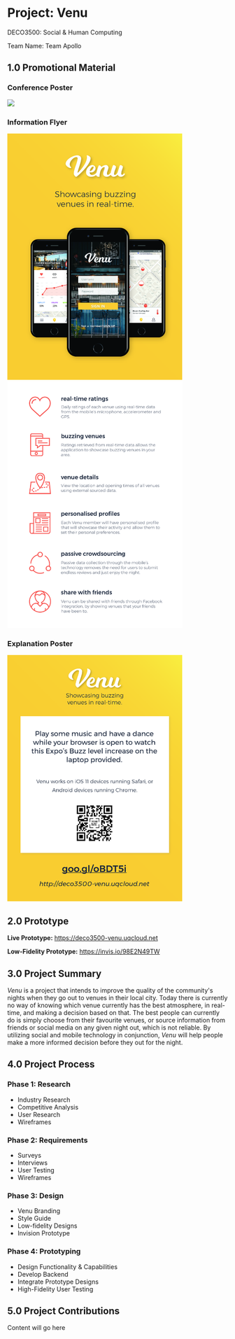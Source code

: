 # Project: Venu

DECO3500: Social & Human Computing

Team Name: Team Apollo

## 1.0 Promotional Material

### Conference Poster

<img src="https://github.com/deco3500-2017/team-apollo/blob/master/images/conferencePoster-01.jpg" width="800">

### Information Flyer

<img src="https://github.com/deco3500-2017/team-apollo/blob/master/images/pamphlet-01.jpg" width="400"> <img src="https://github.com/deco3500-2017/team-apollo/blob/master/images/pamphlet-02.jpg" width="400">

### Explanation Poster

<img src="https://github.com/deco3500-2017/team-apollo/blob/master/images/a4-poster-01.jpg" width="400">

## 2.0 Prototype

**Live Prototype:** https://deco3500-venu.uqcloud.net

**Low-Fidelity Prototype:** https://invis.io/98E2N49TW

## 3.0 Project Summary

_Venu_ is a project that intends to improve the quality of the community's nights when they go out to venues in their local city. Today there is currently no way of knowing which venue currently has the best atmosphere, in real-time, and making a decision based on that. The best people can currently do is simply choose from their favourite venues, or source information from friends or social media on any given night out, which is not reliable. By utilizing social and mobile technology in conjunction, _Venu_ will help people make a more informed decision before they out for the night.

## 4.0 Project Process

### Phase 1: Research

- Industry Research
- Competitive Analysis
- User Research
- Wireframes

### Phase 2: Requirements

- Surveys
- Interviews
- User Testing
- Wireframes

### Phase 3: Design

- Venu Branding
- Style Guide
- Low-fidelity Designs
- Invision Prototype

### Phase 4: Prototyping

- Design Functionality & Capabilities 
- Develop Backend
- Integrate Prototype Designs
- High-Fidelity User Testing

## 5.0 Project Contributions

Content will go here
